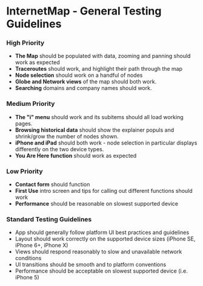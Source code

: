 # InternetMap - General Testing Guidelines

### High Priority
- **The Map** should be populated with data, zooming and panning should work as expected
- **Traceroutes** should work, and highlight their path through the map
- **Node selection** should work on a handful of nodes
- **Globe and Network views** of the map should both work.
- **Searching** domains and company names should work.

### Medium Priority
- **The "i" menu** should work and its subitems should all load working pages.
- **Browsing historical data** should show the explainer populs and shrink/grow the number of nodes shown.
- **iPhone and iPad** should both work - node selection in particular displays differently on the two device types.
- **You Are Here function** should work as expected

### Low Priority
- **Contact form** should function
- **First Use** intro screen and tips for calling out different functions should work
- **Performance** should be reasonable on slowest supported device

### Standard Testing Guidelines

- App should generally follow platform UI best practices and guidelines
- Layout should work correctly on the supported device sizes (iPhone SE, iPhone 6+, iPhone X)
- Views should respond reasonably to slow and unavailable network conditions
- UI transitions should be smooth and to platform conventions
- Performance should be acceptable on slowest supported device (i.e. iPhone 5)
